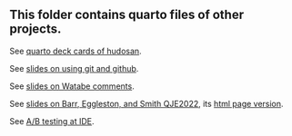 ## This folder contains quarto files of other projects.

See [quarto deck cards of hudosan](https://seiroito.github.io/QuartoFiles/tests/test2.html).

See [slides on using git and github](http://seiroito.github.io/QuartoFiles/UsingGitAndGithub/UsingGitAndGithub.html).

See [slides on Watabe comments](http://seiroito.github.io/QuartoFiles/Watabe/CommentsOnRefereeResponse_WatabeYangKanasheuski.html).

See [slides on Barr, Eggleston, and Smith QJE2022](http://seiroito.github.io/QuartoFiles/BarrEgglestonSmith/BarrEgglestonSmith2022.html), its [html page version](http://seiroito.github.io/QuartoFiles/WebPageExample/WebPageExample.html).

See [A/B testing at IDE](http://seiroito.github.io/QuartoFiles/ABIDE/analysis.html).
